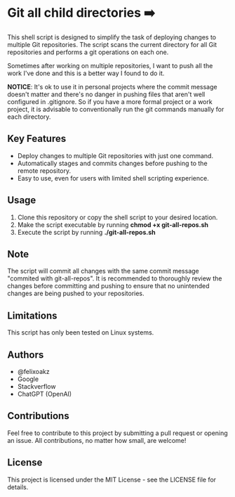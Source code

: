 # **Git all child directories ➡️**

This shell script is designed to simplify the task of deploying changes to multiple Git repositories. The script scans the current directory for all Git repositories and performs a git operations on each one.

Sometimes after working on multiple repositories, I want to push all the work I've done and this is a better way I found to do it.

**NOTICE**: It's ok to use it in personal projects where the commit message doesn't matter and there's no danger in pushing files that aren't well configured in .gitignore.
So if you have a more formal project or a work project, it is advisable to conventionally run the git commands manually for each directory.

## **Key Features**

- Deploy changes to multiple Git repositories with just one command.
- Automatically stages and commits changes before pushing to the remote repository.
- Easy to use, even for users with limited shell scripting experience.

## **Usage**

1. Clone this repository or copy the shell script to your desired location.
2. Make the script executable by running **chmod +x git-all-repos.sh**
3. Execute the script by running **./git-all-repos.sh**

## **Note**

The script will commit all changes with the same commit message "commited with git-all-repos".
It is recommended to thoroughly review the changes before committing and pushing to ensure that no unintended changes are being pushed to your repositories.


## **Limitations**

This script has only been tested on Linux systems.

## **Authors**

- @felixoakz
- Google
- Stackverflow
- ChatGPT (OpenAI)

## **Contributions**

Feel free to contribute to this project by submitting a pull request or opening an issue. All contributions, no matter how small, are welcome!

## **License**

This project is licensed under the MIT License - see the LICENSE file for details.
